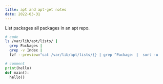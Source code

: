 ```yaml
---
title: apt and apt-get notes
date: 2022-03-31
---
```


List packages all packages in an apt repo.
```sh
# code
ls /var/lib/apt/lists/ | 
  grep Packages |
  grep -v Index |
  fzf --preview="cat /var/lib/apt/lists/{} | grep ^Package: |  sort -u |  cut -f2 -d ':'"
```

```python
# comment
print(hello)
def main():
  hello()
```